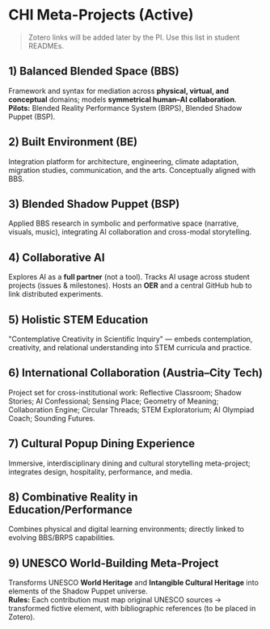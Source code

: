 # CHI Meta-Projects (Active)

> Zotero links will be added later by the PI. Use this list in student READMEs.

## 1) Balanced Blended Space (BBS)
Framework and syntax for mediation across **physical, virtual, and conceptual** domains; models **symmetrical human–AI collaboration**.  
**Pilots:** Blended Reality Performance System (BRPS), Blended Shadow Puppet (BSP).

## 2) Built Environment (BE)
Integration platform for architecture, engineering, climate adaptation, migration studies, communication, and the arts. Conceptually aligned with BBS.

## 3) Blended Shadow Puppet (BSP)
Applied BBS research in symbolic and performative space (narrative, visuals, music), integrating AI collaboration and cross-modal storytelling.

## 4) Collaborative AI
Explores AI as a **full partner** (not a tool). Tracks AI usage across student projects (issues & milestones). Hosts an **OER** and a central GitHub hub to link distributed experiments.

## 5) Holistic STEM Education
"Contemplative Creativity in Scientific Inquiry" — embeds contemplation, creativity, and relational understanding into STEM curricula and practice.

## 6) International Collaboration (Austria–City Tech)
Project set for cross-institutional work: Reflective Classroom; Shadow Stories; AI Confessional; Sensing Place; Geometry of Meaning; Collaboration Engine; Circular Threads; STEM Exploratorium; AI Olympiad Coach; Sounding Futures.

## 7) Cultural Popup Dining Experience
Immersive, interdisciplinary dining and cultural storytelling meta-project; integrates design, hospitality, performance, and media.

## 8) Combinative Reality in Education/Performance
Combines physical and digital learning environments; directly linked to evolving BBS/BRPS capabilities.

## 9) UNESCO World-Building Meta-Project
Transforms UNESCO **World Heritage** and **Intangible Cultural Heritage** into elements of the Shadow Puppet universe.  
**Rules:** Each contribution must map original UNESCO sources → transformed fictive element, with bibliographic references (to be placed in Zotero).